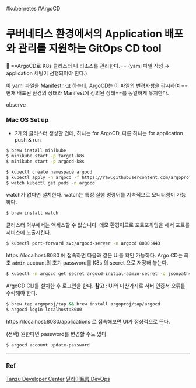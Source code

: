 #kubernetes #ArgoCD
# 쿠버네티스 환경에서의 Application 배포와 관리를 지원하는 GitOps CD tool

🔑 ==ArgoCD로 K8s 클러스터 내 리소스를 관리한다.==
(yaml 파일 작성 &rarr; application 세팅이 선행되어야 한다.)

이 yaml 파일을 Manifest라고 하는데, ArgoCD는 이 파일의 변경사항을 감시하여 ==현재 배포된 환경의 상태와 Manifest에 정의된 상태==를 동일하게 유지한다.

observe

### Mac OS Set up
- 2개의 클러스터 생성할 건데, 하나는 for ArgoCD, 다른 하나는 for application push & run
```bash
$ brew install minikube
$ minikube start -p target-k8s
$ minikube start -p argocd-k8s

$ kubectl create namespace argocd
$ kubectl apply -n argocd -f https://raw.githubusercontent.com/argoproj/argo-cd/stable/manifests/install.yaml
$ watch kubectl get pods -n argocd
```
watch가 없다면 설치한다.
watch는 특정 실행 명령어를 지속적으로 모니터링이 가능하다.
```bash
$ brew install watch
```

클러스터 외부에서는 액세스할 수 없습니다. 데모 환경이므로 포트포워딩을 해서 포트를 서비스에 노출시킨다.
```bash
$ kubectl port-forward svc/argocd-server -n argocd 8080:443
```
https://localhost:8080 에 접속하면 다음과 같은 UI를 확인 가능하다.
Argo CD는 최초 `admin` account의 초기 password를 K8s 의 secret 으로 저장해 놓는다.
```bash
$ kubectl -n argocd get secret argocd-initial-admin-secret -o jsonpath="{.data.password}" | base64 -d; echo
```
ArgoCD CLI를 설치한 후 로그인을 한다.
**참고** : UI와 마찬가지로 서버 인증서 오류를 수락해야 한다.

```bash
$ brew tap argoproj/tap && brew install argoproj/tap/argocd
$ argocd login localhost:8080

```
https://localhost:8080/applications
로 접속해보면 UI가 정상적으로 뜬다.

(선택) 원한다면 password를 변경할 수도 있다.
```bash
$ argocd account update-password
```

---




### Ref
[Tanzu Developer Center](https://tanzu.vmware.com/developer/guides/argocd-gs/)
[딜라이트룸 DevOps](https://medium.com/delightroom/%EB%94%9C%EB%9D%BC%EC%9D%B4%ED%8A%B8%EB%A3%B8-devops-1%ED%83%84-argo-cd-%EB%84%8C-%EB%AD%90%EB%8B%88-59f453ceb590)